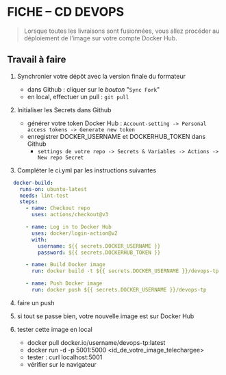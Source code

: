 # FICHE – CD DEVOPS 

> Lorsque toutes les livraisons sont fusionnées, vous allez procéder au déploiement de l'image sur votre compte Docker Hub.

## Travail à faire

1. Synchronier votre dépôt avec la version finale du formateur
    - dans Github : cliquer sur le _bouton_ "`Sync Fork`"
    - en local, effectuer un pull : `git pull`

2. Initialiser les Secrets dans Github
    - générer votre token Docker Hub : `Account-setting -> Personal access tokens -> Generate new token`
    - enregistrer DOCKER_USERNAME et DOCKERHUB_TOKEN dans Github
      - `settings de votre repo -> Secrets & Variables -> Actions -> New repo Secret`

3. Compléter le ci.yml par les instructions suivantes

```yml
  docker-build:
    runs-on: ubuntu-latest
    needs: lint-test
    steps:
      - name: Checkout repo
        uses: actions/checkout@v3

      - name: Log in to Docker Hub
        uses: docker/login-action@v2
        with:
          username: ${{ secrets.DOCKER_USERNAME }}
          password: ${{ secrets.DOCKERHUB_TOKEN }}

      - name: Build Docker image
        run: docker build -t ${{ secrets.DOCKER_USERNAME }}/devops-tp .

      - name: Push Docker image
        run: docker push ${{ secrets.DOCKER_USERNAME }}/devops-tp

```
4. faire un push

5. si tout se passe bien, votre nouvelle image est sur Docker Hub

6. tester cette image en local
    - docker pull docker.io/username/devops-tp:latest
    - docker run -d -p 5001:5000 <id_de_votre_image_telechargee>
    - tester : curl localhost:5001
    - vérifier sur le navigateur